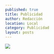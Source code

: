 ```yaml
---
published: true
title: Publicidad
author: Redacción
location: Local
category: Publicidad
layout: posts
---
```


![](http://i.imgur.com/xdYa7ivm.jpg)

